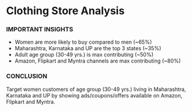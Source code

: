 # Clothing Store Analysis

### IMPORTANT INSIGHTS
* Women are more likely to buy compared to men (~65%)
* Maharashtra, Karnataka and UP are the top 3 states (~35%)
* Adult age group (30-49 yrs.) is max contributing (~50%)
* Amazon, Flipkart and Myntra channels are max contributing (~80%)

### CONCLUSION
Target women customers of age group (30-49 yrs.) living in Maharashtra, Karnataka and UP by showing ads/coupons/offers available on Amazon, Flipkart and Myntra.
